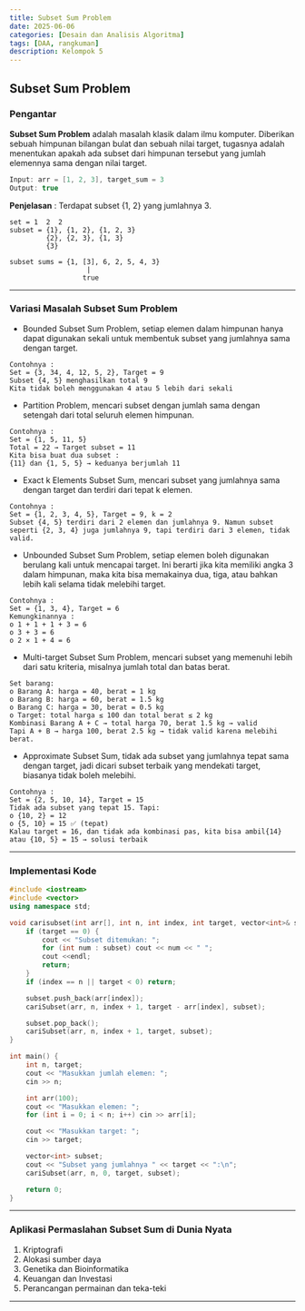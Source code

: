 ```yaml
---
title: Subset Sum Problem
date: 2025-06-06
categories: [Desain dan Analisis Algoritma]
tags: [DAA, rangkuman]
description: Kelompok 5
---
```


## Subset Sum Problem

### Pengantar
**Subset Sum Problem** adalah masalah klasik dalam ilmu komputer. Diberikan sebuah himpunan bilangan bulat dan sebuah nilai target, tugasnya adalah menentukan apakah ada subset dari himpunan tersebut yang jumlah elemennya sama dengan nilai target.

```cpp 
Input: arr = [1, 2, 3], target_sum = 3
Output: true
```

**Penjelasan** : Terdapat subset {1, 2} yang jumlahnya 3.

```plaintext
set = 1  2  2
subset = {1}, {1, 2}, {1, 2, 3}
         {2}, {2, 3}, {1, 3}
         {3}
```

```plaintext
subset sums = {1, [3], 6, 2, 5, 4, 3}
                   |
                  true
```

---

### Variasi Masalah Subset Sum Problem
- Bounded Subset Sum Problem, setiap elemen dalam himpunan hanya dapat digunakan sekali untuk membentuk subset yang jumlahnya sama dengan target. 

```plaintext
Contohnya :
Set = {3, 34, 4, 12, 5, 2}, Target = 9
Subset {4, 5} menghasilkan total 9
Kita tidak boleh menggunakan 4 atau 5 lebih dari sekali
```

- Partition Problem, mencari subset dengan jumlah sama dengan setengah dari total seluruh elemen himpunan.

```plaintext
Contohnya :
Set = {1, 5, 11, 5}
Total = 22 → Target subset = 11
Kita bisa buat dua subset :
{11} dan {1, 5, 5} → keduanya berjumlah 11
```

- Exact k Elements Subset Sum, mencari subset yang jumlahnya sama dengan target dan terdiri dari tepat k elemen. 

```plaintext
Contohnya :
Set = {1, 2, 3, 4, 5}, Target = 9, k = 2
Subset {4, 5} terdiri dari 2 elemen dan jumlahnya 9. Namun subset seperti {2, 3, 4} juga jumlahnya 9, tapi terdiri dari 3 elemen, tidak valid. 
```

- Unbounded Subset Sum Problem, setiap elemen boleh digunakan berulang kali untuk mencapai target. Ini berarti jika kita memiliki angka 3 dalam himpunan, maka kita bisa memakainya dua, tiga, atau bahkan lebih kali selama tidak melebihi target.

```plaintext
Contohnya :
Set = {1, 3, 4}, Target = 6
Kemungkinannya :
o 1 + 1 + 1 + 3 = 6
o 3 + 3 = 6
o 2 × 1 + 4 = 6
```

- Multi-target Subset Sum Problem, mencari subset yang memenuhi lebih dari satu kriteria, misalnya jumlah total dan batas berat. 

```plaintext
Set barang:
o Barang A: harga = 40, berat = 1 kg
o Barang B: harga = 60, berat = 1.5 kg
o Barang C: harga = 30, berat = 0.5 kg
o Target: total harga ≤ 100 dan total berat ≤ 2 kg
Kombinasi Barang A + C → total harga 70, berat 1.5 kg → valid
Tapi A + B → harga 100, berat 2.5 kg → tidak valid karena melebihi berat. 
```

- Approximate Subset Sum, tidak ada subset yang jumlahnya tepat sama dengan target, jadi dicari subset terbaik yang mendekati target, biasanya tidak boleh melebihi.

```plaintext
Contohnya :
Set = {2, 5, 10, 14}, Target = 15
Tidak ada subset yang tepat 15. Tapi:
o {10, 2} = 12
o {5, 10} = 15 ✅ (tepat)
Kalau target = 16, dan tidak ada kombinasi pas, kita bisa ambil{14} atau {10, 5} = 15 → solusi terbaik
```

---

### Implementasi Kode

```cpp
#include <iostream>
#include <vector>
using namespace std;

void carisubset(int arr[], int n, int index, int target, vector<int>& subset) {
    if (target == 0) {
        cout << "Subset ditemukan: ";
        for (int num : subset) cout << num << " ";
        cout <<endl;
        return;
    }
    if (index == n || target < 0) return;

    subset.push_back(arr[index]);
    cariSubset(arr, n, index + 1, target - arr[index], subset);

    subset.pop_back();
    cariSubset(arr, n, index + 1, target, subset);
}

int main() {
    int n, target;
    cout << "Masukkan jumlah elemen: ";
    cin >> n;

    int arr(100);
    cout << "Masukkan elemen: ";
    for (int i = 0; i < n; i++) cin >> arr[i];

    cout << "Masukkan target: ";
    cin >> target;

    vector<int> subset;
    cout << "Subset yang jumlahnya " << target << ":\n";
    cariSubset(arr, n, 0, target, subset);

    return 0;
}

```

---

### Aplikasi Permaslahan Subset Sum di Dunia Nyata
1. Kriptografi
2. Alokasi sumber daya
3. Genetika dan Bioinformatika
4. Keuangan dan Investasi
5. Perancangan permainan dan teka-teki

---